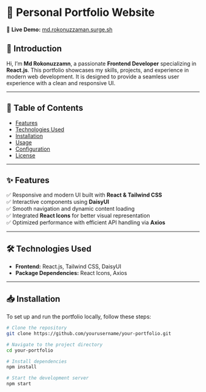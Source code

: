 # 🚀 Personal Portfolio Website  

🔗 **Live Demo:** [md.rokonuzzaman.surge.sh](http://md.rokonuzzaman.surge.sh)  

## 🌟 Introduction  

Hi, I’m **Md Rokonuzzamn**, a passionate **Frontend Developer** specializing in **React.js**. This portfolio showcases my skills, projects, and experience in modern web development. It is designed to provide a seamless user experience with a clean and responsive UI.  

---

## 📌 Table of Contents  
- [Features](#-features)  
- [Technologies Used](#-technologies-used)  
- [Installation](#-installation)  
- [Usage](#-usage)  
- [Configuration](#-configuration)  
- [License](#-license)  

---

## ✨ Features  
✅ Responsive and modern UI built with **React & Tailwind CSS**  
✅ Interactive components using **DaisyUI**  
✅ Smooth navigation and dynamic content loading  
✅ Integrated **React Icons** for better visual representation  
✅ Optimized performance with efficient API handling via **Axios**  

---

## 🛠 Technologies Used  

- **Frontend:** React.js, Tailwind CSS, DaisyUI  
- **Package Dependencies:** React Icons, Axios  

---

## 📥 Installation  

To set up and run the portfolio locally, follow these steps:  

```sh
# Clone the repository
git clone https://github.com/yourusername/your-portfolio.git

# Navigate to the project directory
cd your-portfolio

# Install dependencies
npm install

# Start the development server
npm start


